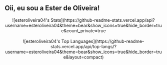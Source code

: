 ## Oii, eu sou a Ester de Oliveira!

<center>![esteroliveira04's Stats](https://github-readme-stats.vercel.app/api?username=esteroliveira04&theme=bear&show_icons=true&hide_border=true&count_private=true</center> <br>
<center>![esteroliveira04's Top Languages](https://github-readme-stats.vercel.app/api/top-langs/?username=esteroliveira04&theme=bear&show_icons=true&hide_border=true&layout=compact)</center>
